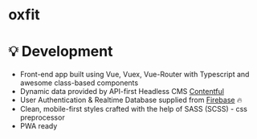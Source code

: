 # oxfit

# 💡 Development
 * Front-end app built using Vue, Vuex, Vue-Router with Typescript and awesome class-based components
 * Dynamic data provided by API-first Headless CMS [Contentful](https://www.contentful.com/)
 * User Authentication & Realtime Database supplied from [Firebase](https://firebase.google.com/) 🔥
 * Clean, mobile-first styles crafted with the help of SASS (SCSS) - css preprocessor
 * PWA ready
